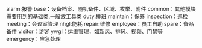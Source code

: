 alarm:报警
base：设备档案、随机备件、区域、枚举、附件
common：其他模块需要用到的基础类,一般放工具类
duty:排班
maintain：保养
inspection：巡检
meeting：会议室管理
nhgl:能耗
repair:维修
employee：员工自助
spare：备品备件
visitor：访客
ywgl：运维管理，如新风、排风、视频、门禁等
emergency：应急处理

